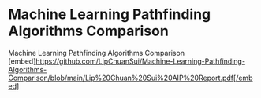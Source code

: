 # Machine Learning Pathfinding Algorithms Comparison
 Machine Learning Pathfinding Algorithms Comparison
[embed]https://github.com/LipChuanSui/Machine-Learning-Pathfinding-Algorithms-Comparison/blob/main/Lip%20Chuan%20Sui%20AIP%20Report.pdf[/embed]
